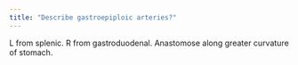 ```yaml
---
title: "Describe gastroepiploic arteries?"
---
```

L from splenic. R from gastroduodenal. Anastomose along greater curvature of stomach.

